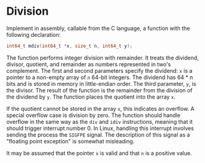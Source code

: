 # Division

Implement in assembly, callable from the C language, a function with the following declaration:

```c
int64_t mdiv(int64_t *x, size_t n, int64_t y);
```

The function performs integer division with remainder. It treats the dividend, divisor, quotient, and remainder as numbers represented in two's complement. The first and second parameters specify the dividend: `x` is a pointer to a non-empty array of `n` 64-bit integers. The dividend has 64 * n bits and is stored in memory in little-endian order. The third parameter, `y`, is the divisor. The result of the function is the remainder from the division of the dividend by `y`. The function places the quotient into the array `x`.

If the quotient cannot be stored in the array `x`, this indicates an overflow. A special overflow case is division by zero. The function should handle overflow in the same way as the `div` and `idiv` instructions, meaning that it should trigger interrupt number 0. In Linux, handling this interrupt involves sending the process the `SIGFPE` signal. The description of this signal as a "floating point exception" is somewhat misleading.

It may be assumed that the pointer `x` is valid and that `n` is a positive value.

